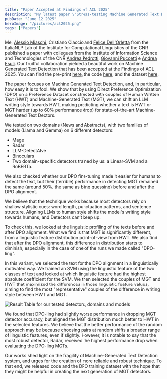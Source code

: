 ```yaml
---
title: "Paper Accepted at Findings of ACL 2025"
description: "My latest paper \"Stress-testing Machine Generated Text Detection: Shifting Language Models Writing Style to Fool Detectors\" has been accepted at the Findings of ACL 2025."
pubDate: "June 12 2025"
heroImage: "/pictures/acl2025.png"
tags: ["Papers"]
---
```


Me, [Alessio Miaschi](https://alemiaschi.github.io/), Cristiano Ciaccio and [Felice Dell'Orletta](http://www.italianlp.it/people/felice-dellorletta/) from the ItaliaNLP Lab of the Institute for Computational Linguistics of the CNR published a paper with collegues from the Institute of Information Science and Technologies of the CNR [Andrea Pedrotti](https://www.isti.cnr.it/it/chi-siamo/people-detail/833/Andrea_Pedrotti), [Giovanni Puccetti](https://www.isti.cnr.it/en/about/people-detail/827/Giovanni_Puccetti) e [Andrea Esuli](https://www.isti.cnr.it/it/chi-siamo/people-detail/331/Andrea_Esuli). Our fruitful collaboration yielded a beautiful work on Machine Generated Text Detection that has been accepted at the Findings of ACL 2025. You can find the pre-print [here](https://arxiv.org/abs/2505.24523), the code [here](https://github.com/gpucce/control_mgt), and the dataset [here](https://huggingface.co/datasets/andreapdr/LID-XSUM).

The paper focuses on Machine Generated Text Detection, and, in particular, how easy it is to fool. We show that by using Direct Preference Optimization (DPO) on a Preference Dataset constructed with couples of Human Written Text (HWT) and Machine-Generated Text (MGT), we can shift an LLM writing style towards HWT, making predicting whether a text is HWT or MGT harder (up to 60% performance drop) for state-of-the-art Machine-Generated Text Dectors. 

We tested on two domains (News and Abstracts), with two families of models (Llama and Gemma) on 6 different detectors: 
- Mage
- Radar
- LLM-DetectAIve
- Binoculars
- Two domain-specific detectors trained by us: a Linear-SVM and a RoBERTa. 

We also checked whether our DPO fine-tuning made it easier for humans to detect the text, but their (terrible) performance in detecting MGT remained the same (around 50%, the same as bling guessing) before and after the DPO alignment. 

We believe that the technique works because most detectors rely on shallow stylistic cues: word length, punctuation patterns, and sentence structure. Aligning LLMs to human style shifts the model's writing style towards humans, and Detectors can’t keep up.

To check this, we looked at the linguistic profiling of the texts before and after DPO alignment. What we find is that MGT is significantly different, from a linguistic feature distribution point-of-view from HWT. We also find that after the DPO alignment, this difference in distribution starts to diminish, especially in the case of one of the runs we made called "DPO-ling". 

In this variant, we selected the text for the DPO alignment in a linguistically motivated way. We trained an SVM using the linguistic feature of the two classes of text and looked at which linguistic feature had the highest absolute coefficient for the SVM. We then selected the couples of MGT and HWT that maximized the differences in those linguistic feature values, aiming to find the most "representative" couples of the difference in writing style between HWT and MGT. 

![Result Table for our tested detectors, domains and models](/pictures/acl2025_table.png)

We found that DPO-ling had slightly worse performance in dropping MGT detector accuracy, but aligned the MGT distribution much better to HWT in the selected features. We believe that the better performance of the random approach may be because choosing pairs at random shifts a broader range of linguistic features, even if slightly. However, it is notable to say that the most robust detector, Radar, received the highest performance drop when evaluating the DPO-ling MGTs. 

Our works shed light on the fragility of Machine-Generated Text Detection system, and urges for the creation of more reliable and robust technique. To that end, we released code and the DPO training dataset with the hope that they might be helpful in creating the next generation of MGT detectors. 
